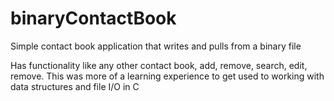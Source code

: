 # binaryContactBook
Simple contact book application that writes and pulls from a binary file

Has functionality like any other contact book, add, remove, search, edit, remove.
This was more of a learning experience to get used to working with data structures and file I/O in C
